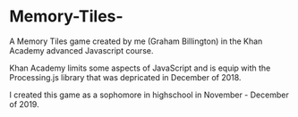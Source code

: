 # Memory-Tiles-
A Memory Tiles game created by me (Graham Billington) in the Khan Academy advanced Javascript course.

Khan Academy limits some aspects of JavaScript and is equip with the Processing.js library that was depricated in December of 2018.

I created this game as a sophomore in highschool in November - December of 2019.
